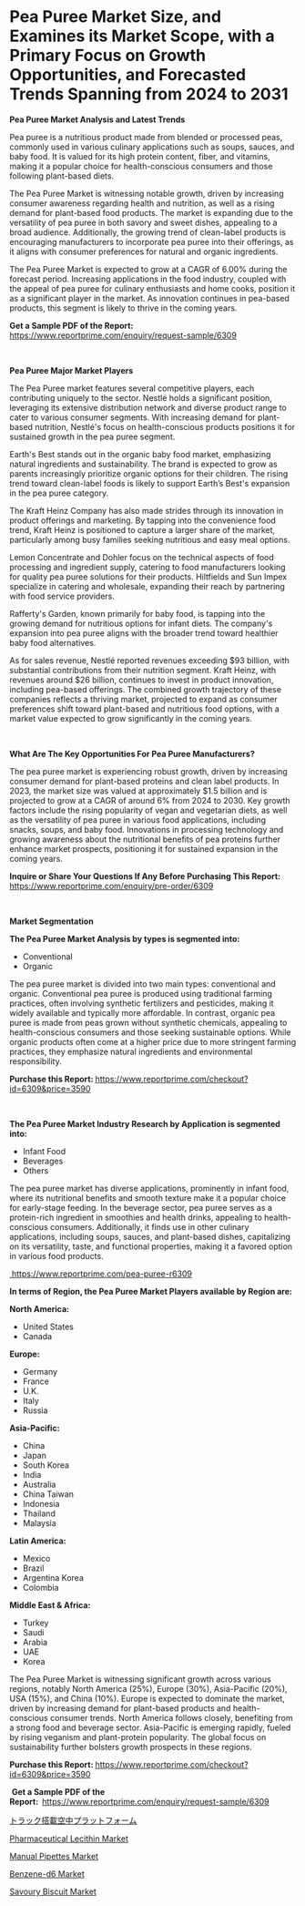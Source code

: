 <p><h1>Pea Puree Market Size, and Examines its Market Scope, with a Primary Focus on Growth Opportunities, and Forecasted Trends Spanning from 2024 to 2031</h1></p><p><strong>Pea Puree Market Analysis and Latest Trends</strong></p>
<p><p>Pea puree is a nutritious product made from blended or processed peas, commonly used in various culinary applications such as soups, sauces, and baby food. It is valued for its high protein content, fiber, and vitamins, making it a popular choice for health-conscious consumers and those following plant-based diets. </p><p>The Pea Puree Market is witnessing notable growth, driven by increasing consumer awareness regarding health and nutrition, as well as a rising demand for plant-based food products. The market is expanding due to the versatility of pea puree in both savory and sweet dishes, appealing to a broad audience. Additionally, the growing trend of clean-label products is encouraging manufacturers to incorporate pea puree into their offerings, as it aligns with consumer preferences for natural and organic ingredients.</p><p>The Pea Puree Market is expected to grow at a CAGR of 6.00% during the forecast period. Increasing applications in the food industry, coupled with the appeal of pea puree for culinary enthusiasts and home cooks, position it as a significant player in the market. As innovation continues in pea-based products, this segment is likely to thrive in the coming years.</p></p>
<p><strong>Get a Sample PDF of the Report:&nbsp;</strong> <a href="https://www.reportprime.com/enquiry/request-sample/6309">https://www.reportprime.com/enquiry/request-sample/6309</a></p>
<p>&nbsp;</p>
<p><strong>Pea Puree Major Market Players</strong></p>
<p><p>The Pea Puree market features several competitive players, each contributing uniquely to the sector. Nestlé holds a significant position, leveraging its extensive distribution network and diverse product range to cater to various consumer segments. With increasing demand for plant-based nutrition, Nestlé's focus on health-conscious products positions it for sustained growth in the pea puree segment.</p><p>Earth's Best stands out in the organic baby food market, emphasizing natural ingredients and sustainability. The brand is expected to grow as parents increasingly prioritize organic options for their children. The rising trend toward clean-label foods is likely to support Earth’s Best's expansion in the pea puree category.</p><p>The Kraft Heinz Company has also made strides through its innovation in product offerings and marketing. By tapping into the convenience food trend, Kraft Heinz is positioned to capture a larger share of the market, particularly among busy families seeking nutritious and easy meal options.</p><p>Lemon Concentrate and Dohler focus on the technical aspects of food processing and ingredient supply, catering to food manufacturers looking for quality pea puree solutions for their products. Hiltfields and Sun Impex specialize in catering and wholesale, expanding their reach by partnering with food service providers.</p><p>Rafferty's Garden, known primarily for baby food, is tapping into the growing demand for nutritious options for infant diets. The company's expansion into pea puree aligns with the broader trend toward healthier baby food alternatives.</p><p>As for sales revenue, Nestlé reported revenues exceeding $93 billion, with substantial contributions from their nutrition segment. Kraft Heinz, with revenues around $26 billion, continues to invest in product innovation, including pea-based offerings. The combined growth trajectory of these companies reflects a thriving market, projected to expand as consumer preferences shift toward plant-based and nutritious food options, with a market value expected to grow significantly in the coming years.</p></p>
<p>&nbsp;</p>
<p><strong>What Are The Key Opportunities For Pea Puree Manufacturers?</strong></p>
<p><p>The pea puree market is experiencing robust growth, driven by increasing consumer demand for plant-based proteins and clean label products. In 2023, the market size was valued at approximately $1.5 billion and is projected to grow at a CAGR of around 6% from 2024 to 2030. Key growth factors include the rising popularity of vegan and vegetarian diets, as well as the versatility of pea puree in various food applications, including snacks, soups, and baby food. Innovations in processing technology and growing awareness about the nutritional benefits of pea proteins further enhance market prospects, positioning it for sustained expansion in the coming years.</p></p>
<p><strong>Inquire or Share Your Questions If Any Before Purchasing This Report:</strong> <a href="https://www.reportprime.com/enquiry/pre-order/6309">https://www.reportprime.com/enquiry/pre-order/6309</a></p>
<p>&nbsp;</p>
<p><strong>Market Segmentation</strong></p>
<p><strong>The Pea Puree Market Analysis by types is segmented into:</strong></p>
<p><ul><li>Conventional</li><li>Organic</li></ul></p>
<p><p>The pea puree market is divided into two main types: conventional and organic. Conventional pea puree is produced using traditional farming practices, often involving synthetic fertilizers and pesticides, making it widely available and typically more affordable. In contrast, organic pea puree is made from peas grown without synthetic chemicals, appealing to health-conscious consumers and those seeking sustainable options. While organic products often come at a higher price due to more stringent farming practices, they emphasize natural ingredients and environmental responsibility.</p></p>
<p><strong>Purchase this Report:&nbsp;</strong><a href="https://www.reportprime.com/checkout?id=6309&price=3590">https://www.reportprime.com/checkout?id=6309&price=3590</a></p>
<p>&nbsp;</p>
<p><strong>The Pea Puree Market Industry Research by Application is segmented into:</strong></p>
<p><ul><li>Infant Food</li><li>Beverages</li><li>Others</li></ul></p>
<p><p>The pea puree market has diverse applications, prominently in infant food, where its nutritional benefits and smooth texture make it a popular choice for early-stage feeding. In the beverage sector, pea puree serves as a protein-rich ingredient in smoothies and health drinks, appealing to health-conscious consumers. Additionally, it finds use in other culinary applications, including soups, sauces, and plant-based dishes, capitalizing on its versatility, taste, and functional properties, making it a favored option in various food products.</p></p>
<p><a href="https://www.reportprime.com/pea-puree-r6309">&nbsp;https://www.reportprime.com/pea-puree-r6309</a></p>
<p><strong>In terms of Region, the Pea Puree Market Players available by Region are:</strong></p>
<p>
    <p> <strong> North America: </strong>
        <ul>
            <li>United States</li>
            <li>Canada</li>
        </ul>
        </p> 
    <p> <strong> Europe: </strong>
        <ul>
            <li>Germany</li>
            <li>France</li>
            <li>U.K.</li>
            <li>Italy</li>
            <li>Russia</li>
        </ul>
        </p> 
    <p> <strong> Asia-Pacific: </strong>
        <ul>
            <li>China</li>
            <li>Japan</li>
            <li>South Korea</li>
            <li>India</li>
            <li>Australia</li>
            <li>China Taiwan</li>
            <li>Indonesia</li>
            <li>Thailand</li>
            <li>Malaysia</li>
        </ul>
        </p> 
    <p> <strong> Latin America: </strong>
        <ul>
            <li>Mexico</li>
            <li>Brazil</li>
            <li>Argentina Korea</li>
            <li>Colombia</li>
        </ul>
        </p> 
    <p> <strong> Middle East & Africa: </strong>
        <ul>
            <li>Turkey</li>
            <li>Saudi</li>
            <li>Arabia</li>
            <li>UAE</li>
            <li>Korea</li>
        </ul>
    </p>
    </p>
<p><p>The Pea Puree Market is witnessing significant growth across various regions, notably North America (25%), Europe (30%), Asia-Pacific (20%), USA (15%), and China (10%). Europe is expected to dominate the market, driven by increasing demand for plant-based products and health-conscious consumer trends. North America follows closely, benefiting from a strong food and beverage sector. Asia-Pacific is emerging rapidly, fueled by rising veganism and plant-protein popularity. The global focus on sustainability further bolsters growth prospects in these regions.</p></p>
<p><strong>Purchase this Report: </strong><a href="https://www.reportprime.com/checkout?id=6309&price=3590">https://www.reportprime.com/checkout?id=6309&price=3590</a></p>
<p>&nbsp;<strong>Get a Sample PDF of the Report:&nbsp;&nbsp;</strong><a href="https://www.reportprime.com/enquiry/request-sample/6309">https://www.reportprime.com/enquiry/request-sample/6309</a></p>
<p><strong></strong></p>
<p><p><a href="https://medium.com/@vedakuvlis2023/%E3%82%B0%E3%83%AD%E3%83%BC%E3%83%90%E3%83%AB%E3%83%88%E3%83%A9%E3%83%83%E3%82%AF%E6%90%AD%E8%BC%89%E5%9E%8B%E7%A9%BA%E4%B8%AD%E4%BD%9C%E6%A5%AD%E3%83%97%E3%83%A9%E3%83%83%E3%83%88%E3%83%95%E3%82%A9%E3%83%BC%E3%83%A0%E5%B8%82%E5%A0%B4%E3%81%AE%E7%AF%84%E5%9B%B2%E3%81%AB%E9%96%A2%E3%81%99%E3%82%8B%E8%A9%B3%E7%B4%B0%E5%88%86%E6%9E%90%E3%81%A8-2024%E5%B9%B4%E3%81%8B%E3%82%892031%E5%B9%B4%E3%81%BE%E3%81%A7%E3%81%AE%E6%9C%9F%E9%96%93%E3%81%AB%E4%BA%88%E6%B8%AC%E3%81%95%E3%82%8C%E3%82%8B%E5%B9%B4%E5%B9%B3%E5%9D%87%E6%88%90%E9%95%B7%E7%8E%87-cagr-4-8-%E3%81%AE%E6%80%A5%E6%88%90%E9%95%B7-eeff0eaa5c31">トラック搭載空中プラットフォーム</a></p><p><a href="https://issuu.com/reportprime-2/docs/pharmaceutical-lecithin-market-size_50eb148864e07b">Pharmaceutical Lecithin Market</a></p><p><a href="https://medium.com/@hassen.nww/manual-pipettes-market-a-global-and-regional-analysis-focus-on-region-country-level-analysis-1506a7a93920">Manual Pipettes Market</a></p><p><a href="https://issuu.com/reportprime-2/docs/benzene-d6-market-size-2030.pptx_ed6e2467b793d1">Benzene-d6 Market</a></p><p><a href="https://github.com/kathiestrine5ty/Market-Research-Report-List-1/blob/main/savoury-biscuit-market.md">Savoury Biscuit Market</a></p></p>